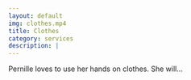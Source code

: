 ```yaml
---
layout: default
img: clothes.mp4
title: Clothes
category: services
description: |
---
```

  Pernille loves to use her hands on clothes.
  She will...
  
  
